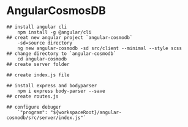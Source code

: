 # AngularCosmosDB

    ## install angular cli
        npm install -g @angular/cli
    ## creat new angular project `angular-cosmodb`
        -sd=source directory
        ng new angular-cosmodb -sd src/client --minimal --style scss
    ## change directory to `angular-cosmodb`
        cd angular-cosmodb
    ## create server folder

    ## create index.js file

    ## install express and bodyparser
        npm i express body-parser --save
    ## create routes.js

    ## configure debuger
        `"program": "${workspaceRoot}/angular-cosmodb/src/server/index.js"`
     

